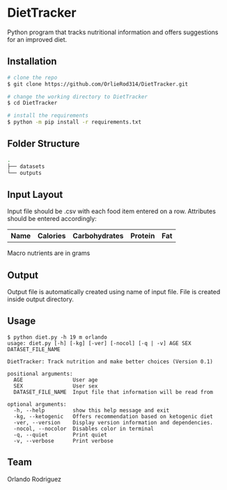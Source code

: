 # DietTracker
Python program that tracks nutritional information and offers suggestions for an improved diet.

## Installation
```bash
# clone the repo
$ git clone https://github.com/OrlieRod314/DietTracker.git

# change the working directory to DietTracker
$ cd DietTracker

# install the requirements
$ python -m pip install -r requirements.txt
```
## Folder Structure
```bash
.
├── datasets
└── outputs
```
## Input Layout
Input file should be .csv with each food item entered on a row.
Attributes should be entered accordingly:

<table>
    <tr>
        <th>Name</th>
        <th>Calories</th>
        <th>Carbohydrates</th>
        <th>Protein</th>
        <th>Fat</th>
    </tr>
</table>
Macro nutrients are in grams

## Output
Output file is automatically created using name of input file.
File is created inside output directory.
## Usage
```
$ python diet.py -h 19 m orlando
usage: diet.py [-h] [-kg] [-ver] [-nocol] [-q | -v] AGE SEX DATASET_FILE_NAME

DietTracker: Track nutrition and make better choices (Version 0.1)

positional arguments:
  AGE                User age
  SEX                User sex
  DATASET_FILE_NAME  Input file that information will be read from

optional arguments:
  -h, --help         show this help message and exit
  -kg, --ketogenic   Offers recommendation based on ketogenic diet
  -ver, --version    Display version information and dependencies.
  -nocol, --nocolor  Disables color in terminal
  -q, --quiet        Print quiet
  -v, --verbose      Print verbose
  ```
  ## Team
  Orlando Rodriguez